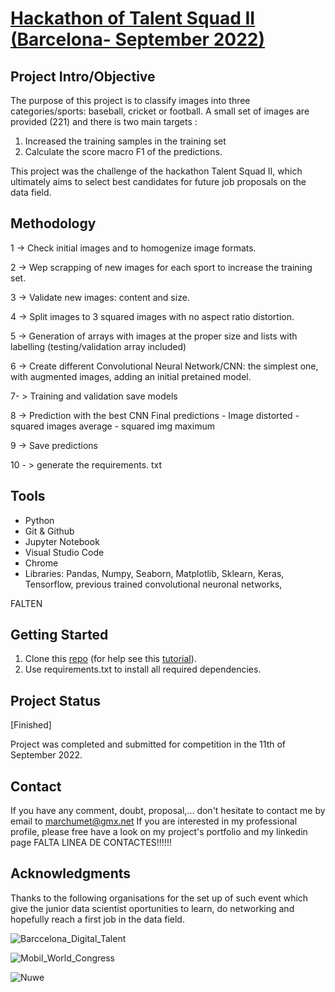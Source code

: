 
# [Hackathon of Talent Squad II (Barcelona- September 2022)](https://nuwe.io/dev/challenges/talent-squad-data-science-ii)

## Project Intro/Objective

The purpose of this project is to classify images into three categories/sports: baseball, cricket or football. A small set of images are provided (221) and there is two main targets :

1. Increased the training samples in the training set
2. Calculate the score macro F1 of the predictions.

This project was the challenge of the hackathon Talent Squad II, which ultimately aims to select best candidates for future job proposals on the data field.

## Methodology

1 -> Check initial images and to homogenize image formats.

2 -> Wep scrapping of new images for each sport to increase the training set.

3 -> Validate new images: content and size.

4 -> Split images to 3 squared images with no aspect ratio distortion.

5 -> Generation of arrays with images at the proper size and lists with labelling (testing/validation array included) 

6 -> Create different Convolutional Neural Network/CNN: the simplest one, with augmented images, adding an initial pretained model. 

7- > Training and validation 
save models

8 -> Prediction with the best CNN
    Final predictions
    - Image distorted
    - squared images average
    - squared img maximum

9 -> Save predictions 

10 - > generate the requirements. txt


## Tools

* Python
* Git & Github
* Jupyter Notebook
* Visual Studio Code
* Chrome
* Libraries: Pandas, Numpy, Seaborn, Matplotlib, Sklearn, Keras, Tensorflow, previous trained convolutional neuronal networks,

FALTEN


## Getting Started

1. Clone this [repo](https://github.com/MarkusHumetus/Hackathon_Talent_Squad.git) (for help see this [tutorial](https://help.github.com/articles/cloning-a-repository/)).
2. Use requirements.txt to install all required dependencies. 

## Project Status

[Finished]

Project was completed and submitted for competition in the 11th of September 2022.

## Contact

If you have any comment, doubt, proposal,... don't hesitate to contact me by email to marchumet@gmx.net
If you are interested in my professional profile, please free have a look on my project's portfolio and my linkedin page
FALTA LINEA DE CONTACTES!!!!!!


## Acknowledgments

Thanks to the following organisations for the set up of such event which give the junior data scientist oportunities to learn, do networking and hopefully reach a first job in the data field.

![Barccelona_Digital_Talent](https://barcelonadigitaltalent.com/app/uploads/sites/3/2020/02/BDT-1.1-POSITIU_2-01.jpg)

![Mobil_World_Congress](https://challenges-asset-files.s3.us-east-2.amazonaws.com/companies/MWC_card.png)

![Nuwe](https://elreferente.es/wp-content/uploads/2021/12/LOGO_LETTERS_MONO-3.png)
